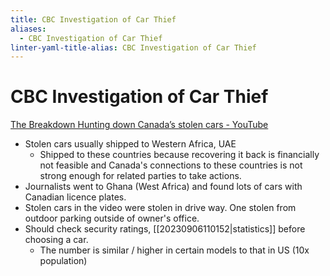 ```yaml
---
title: CBC Investigation of Car Thief
aliases:
  - CBC Investigation of Car Thief
linter-yaml-title-alias: CBC Investigation of Car Thief
---
```


# CBC Investigation of Car Thief

[The Breakdown  Hunting down Canada’s stolen cars - YouTube](https://www.youtube.com/watch?app=desktop&v=T5XJrJTG-BQ)

- Stolen cars usually shipped to Western Africa, UAE
	- Shipped to these countries because recovering it back is financially not feasible and Canada's connections to these countries is not strong enough for related parties to take actions.
- Journalists went to Ghana (West Africa) and found lots of cars with Canadian licence plates.
- Stolen cars in the video were stolen in drive way. One stolen from outdoor parking outside of owner's office.
- Should check security ratings, [[20230906110152|statistics]] before choosing a car.
	- The number is similar / higher in certain models to that in US (10x population)
